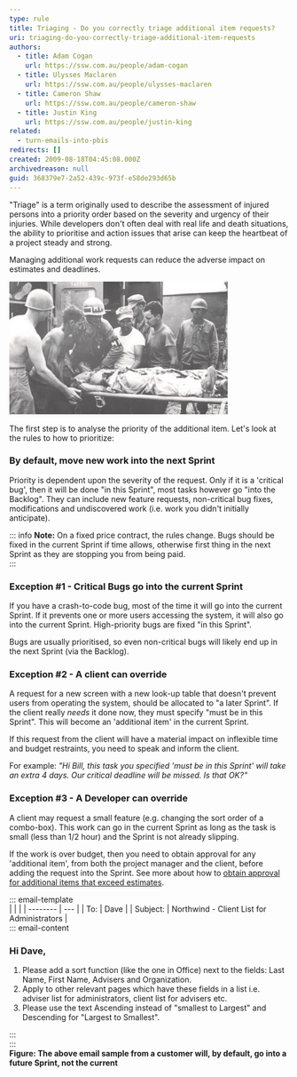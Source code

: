 ```yaml
---
type: rule
title: Triaging - Do you correctly triage additional item requests?
uri: triaging-do-you-correctly-triage-additional-item-requests
authors:
  - title: Adam Cogan
    url: https://ssw.com.au/people/adam-cogan
  - title: Ulysses Maclaren
    url: https://ssw.com.au/people/ulysses-maclaren
  - title: Cameron Shaw
    url: https://ssw.com.au/people/cameron-shaw
  - title: Justin King
    url: https://ssw.com.au/people/justin-king
related:
  - turn-emails-into-pbis
redirects: []
created: 2009-08-18T04:45:08.000Z
archivedreason: null
guid: 368379e7-2a52-439c-973f-e58de293d65b
---
```


"Triage" is a term originally used to describe the assessment of injured persons into a priority order based on the severity and urgency of their injuries. While developers don't often deal with real life and death situations, the ability to prioritise and action issues that arise can keep the heartbeat of a project steady and strong.

<!--endintro-->

Managing additional work requests can reduce the adverse impact on estimates and deadlines.

![Figure: Only if it's life and death does it get added "in this Sprint"](/rules/triaging-do-you-correctly-triage-additional-item-requests/SuccessfulProjects_Triage.jpg)  

The first step is to analyse the priority of the additional item. Let's look at the rules to how to prioritize:

### By default, move new work into the next Sprint

Priority is dependent upon the severity of the request. Only if it is a 'critical bug', then it will be done "in this Sprint", most tasks however go "into the Backlog". They can include new feature requests, non-critical bug fixes, modifications and undiscovered work (i.e. work you didn't initially anticipate).   

::: info 
**Note:** On a fixed price contract, the rules change. Bugs should be fixed in the current Sprint if time allows, otherwise first thing in the next Sprint as they are stopping you from being paid.  
:::

### Exception #1 - Critical Bugs go into the current Sprint 

If you have a crash-to-code bug, most of the time it will go into the current Sprint. If it prevents one or more users accessing the system, it will also go into the current Sprint. High-priority bugs are fixed "in this Sprint".

Bugs are usually prioritised, so even non-critical bugs will likely end up in the next Sprint (via the Backlog).

### Exception #2 - A client can override

A request for a new screen with a new look-up table that doesn't prevent users from operating the system, should be allocated to "a later Sprint". 
If the client really *needs* it done now, they must specify "must be in this Sprint". This will become an 'additional item' in the current Sprint. 

If this request from the client will have a material impact on inflexible time and budget restraints, you need to speak and inform the client. 

For example: *"Hi Bill, this task you specified 'must be in this Sprint' will take an extra 4 days. Our critical deadline will be missed. Is that OK?"*

### Exception #3 - A Developer can override

A client may request a small feature (e.g. changing the sort order of a combo-box). This work can go in the current Sprint as long as the task is small (less than 1/2 hour) and the Sprint is not already slipping.  
  
If the work is over budget, then you need to obtain approval for any 'additional item', from both the project manager and the client, before adding the request into the Sprint. See more about how to [obtain approval for additional items that exceed estimates](/do-you-email-clients-as-soon-as-you-realise-you-will-overrun-your-original-estimate).

::: email-template  
|          |     |
| -------- | --- |
| To:      | Dave |
| Subject: | Northwind - Client List for Administrators  |  
::: email-content  

### Hi Dave,  

1. Please add a sort function (like the one in Office) next to the fields: Last Name, First Name, Advisers and Organization. 
2. Apply to other relevant pages which have these fields in a list i.e. adviser list for administrators, client list for advisers etc. 
3. Please use the text Ascending instead of "smallest to Largest" and Descending for "Largest to Smallest".

:::  
:::  
**Figure: The above email sample from a customer will, by default, go into a future Sprint, not the current**


